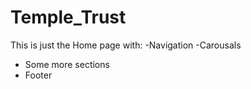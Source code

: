 # Temple_Trust
This is just the Home page with:
-Navigation
-Carousals
- Some more sections 
- Footer
